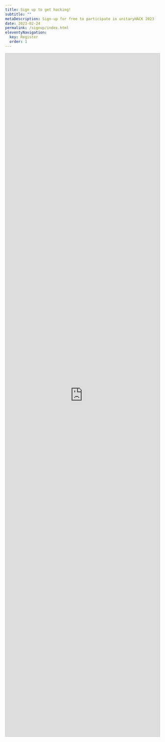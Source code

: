 ```yaml
---
title: Sign up to get hacking!
subtitle: ""
metaDescription: Sign-up for free to participate in unitaryHACK 2023
date: 2023-02-24
permalink: /signup/index.html
eleventyNavigation:
  key: Register
  order: 1
---
```


<script src="https://static.airtable.com/js/embed/embed_snippet_v1.js"></script><iframe class="airtable-embed airtable-dynamic-height" src="https://airtable.com/embed/shrKvcL9mtkuWJmg6?backgroundColor=yellow" frameborder="0" onmousewheel="" width="100%" height="2223" style="background: transparent; border: 1px solid #ccc;"></iframe>
